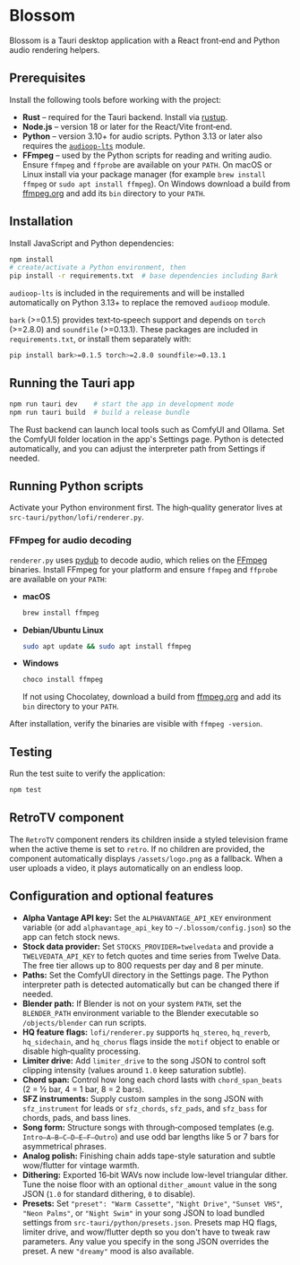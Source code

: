 # Blossom

Blossom is a Tauri desktop application with a React front‑end and Python audio
rendering helpers.

## Prerequisites

Install the following tools before working with the project:

- **Rust** – required for the Tauri backend. Install via [rustup](https://rustup.rs/).
- **Node.js** – version 18 or later for the React/Vite front‑end.
- **Python** – version 3.10+ for audio scripts. Python 3.13 or later also
  requires the [`audioop-lts`](https://pypi.org/project/audioop-lts/) module.
- **FFmpeg** – used by the Python scripts for reading and writing audio. Ensure
  `ffmpeg` and `ffprobe` are available on your `PATH`. On macOS or Linux install
  via your package manager (for example `brew install ffmpeg` or `sudo apt install ffmpeg`).
  On Windows download a build from [ffmpeg.org](https://ffmpeg.org/download.html)
  and add its `bin` directory to your `PATH`.

## Installation

Install JavaScript and Python dependencies:

```bash
npm install
# create/activate a Python environment, then
pip install -r requirements.txt  # base dependencies including Bark
```

`audioop-lts` is included in the requirements and will be installed automatically on
Python 3.13+ to replace the removed `audioop` module.

`bark` (>=0.1.5) provides text‑to‑speech support and depends on `torch` (>=2.8.0)
and `soundfile` (>=0.13.1). These packages are included in `requirements.txt`, or
install them separately with:

```bash
pip install bark>=0.1.5 torch>=2.8.0 soundfile>=0.13.1
```

## Running the Tauri app

```bash
npm run tauri dev    # start the app in development mode
npm run tauri build  # build a release bundle
```

The Rust backend can launch local tools such as ComfyUI and Ollama. Set the
ComfyUI folder location in the app's Settings page. Python is detected
automatically, and you can adjust the interpreter path from Settings if needed.

## Running Python scripts

Activate your Python environment first. The high‑quality generator lives at
`src-tauri/python/lofi/renderer.py`.

### FFmpeg for audio decoding

`renderer.py` uses [pydub](https://github.com/jiaaro/pydub) to decode audio, which
relies on the [FFmpeg](https://ffmpeg.org/) binaries. Install FFmpeg for your
platform and ensure `ffmpeg` and `ffprobe` are available on your `PATH`:

- **macOS**

  ```bash
  brew install ffmpeg
  ```

- **Debian/Ubuntu Linux**

  ```bash
  sudo apt update && sudo apt install ffmpeg
  ```

- **Windows**

  ```powershell
  choco install ffmpeg
  ```

  If not using Chocolatey, download a build from [ffmpeg.org](https://ffmpeg.org/download.html)
  and add its `bin` directory to your `PATH`.

After installation, verify the binaries are visible with `ffmpeg -version`.

## Testing

Run the test suite to verify the application:

```bash
npm test
```

## RetroTV component

The `RetroTV` component renders its children inside a styled television frame when
the active theme is set to `retro`. If no children are provided, the component
automatically displays `/assets/logo.png` as a fallback.
When a user uploads a video, it plays automatically on an endless loop.

## Configuration and optional features

- **Alpha Vantage API key:** Set the `ALPHAVANTAGE_API_KEY` environment variable (or add
  `alphavantage_api_key` to `~/.blossom/config.json`) so the app can fetch stock
  news.
- **Stock data provider:** Set `STOCKS_PROVIDER=twelvedata` and provide a
  `TWELVEDATA_API_KEY` to fetch quotes and time series from Twelve Data. The
  free tier allows up to 800 requests per day and 8 per minute.
- **Paths:** Set the ComfyUI directory in the Settings page. The Python
  interpreter path is detected automatically but can be changed there if needed.
- **Blender path:** If Blender is not on your system `PATH`, set the
  `BLENDER_PATH` environment variable to the Blender executable so `/objects/blender`
  can run scripts.
- **HQ feature flags:** `lofi/renderer.py` supports `hq_stereo`, `hq_reverb`,
  `hq_sidechain`, and `hq_chorus` flags inside the `motif` object to enable or disable
  high‑quality processing.
- **Limiter drive:** Add `limiter_drive` to the song JSON to control soft
  clipping intensity (values around `1.0` keep saturation subtle).
- **Chord span:** Control how long each chord lasts with `chord_span_beats`
  (2 = ½ bar, 4 = 1 bar, 8 = 2 bars).
- **SFZ instruments:** Supply custom samples in the song JSON with
  `sfz_instrument` for leads or `sfz_chords`, `sfz_pads`, and `sfz_bass` for
  chords, pads, and bass lines.
- **Song form:** Structure songs with through‑composed templates (e.g.
  `Intro–A–B–C–D–E–F–Outro`) and use odd bar lengths like 5 or 7 bars for
  asymmetrical phrases.
- **Analog polish:** Finishing chain adds tape-style saturation and subtle
  wow/flutter for vintage warmth.
- **Dithering:** Exported 16‑bit WAVs now include low-level triangular dither.
  Tune the noise floor with an optional `dither_amount` value in the song JSON
  (`1.0` for standard dithering, `0` to disable).
- **Presets:** Set `"preset": "Warm Cassette"`, `"Night Drive"`, `"Sunset VHS"`,
  `"Neon Palms"`, or `"Night Swim"` in your song JSON to load bundled settings
  from `src-tauri/python/presets.json`. Presets map HQ flags, limiter drive, and
  wow/flutter depth so you don't have to tweak raw parameters. Any value you
  specify in the song JSON overrides the preset. A new `"dreamy"` mood is also
  available.

